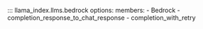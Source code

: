 ::: llama_index.llms.bedrock
options:
members: - Bedrock - completion_response_to_chat_response - completion_with_retry
